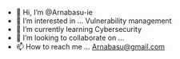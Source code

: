 - 👋 Hi, I’m @Arnabasu-ie
- 👀 I’m interested in ... Vulnerability management 
- 🌱 I’m currently learning Cybersecurity
- 💞️ I’m looking to collaborate on ...
- 📫 How to reach me ... Arnabasu@gmail.com 

<!---
Arnabasu-ie/Arnabasu-ie is a ✨ special ✨ repository because its `README.md` (this file) appears on your GitHub profile.
You can click the Preview link to take a look at your changes.
--->
